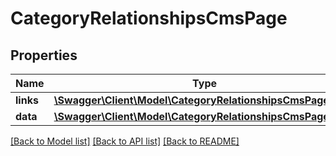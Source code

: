 # CategoryRelationshipsCmsPage

## Properties
Name | Type | Description | Notes
------------ | ------------- | ------------- | -------------
**links** | [**\Swagger\Client\Model\CategoryRelationshipsCmsPageLinks**](CategoryRelationshipsCmsPageLinks.md) |  | [optional] 
**data** | [**\Swagger\Client\Model\CategoryRelationshipsCmsPageData**](CategoryRelationshipsCmsPageData.md) |  | [optional] 

[[Back to Model list]](../../README.md#documentation-for-models) [[Back to API list]](../../README.md#documentation-for-api-endpoints) [[Back to README]](../../README.md)

